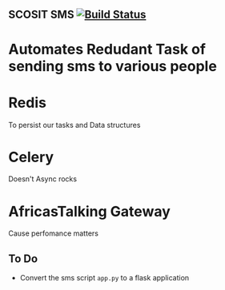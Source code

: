## SCOSIT SMS [![Build Status](https://travis-ci.org/JKUATSCOSIT/scosit-sms.svg?branch=master)](https://travis-ci.org/JKUATSCOSIT/scosit-sms)
# Automates Redudant Task of sending sms to various people

# Redis
To persist our tasks and Data structures

# Celery
Doesn't Async rocks 

# AfricasTalking Gateway
Cause perfomance matters

## To Do
* Convert the sms script `app.py` to a flask application


